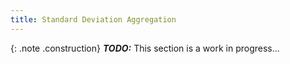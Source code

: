 ```yaml
---
title: Standard Deviation Aggregation
---
```


{: .note .construction}
**_TODO:_** This section is a work in progress...

<div style="min-height: 800px"></div>
